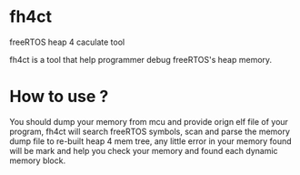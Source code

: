 # fh4ct
freeRTOS heap 4 caculate tool

fh4ct is a tool that help programmer debug freeRTOS's heap memory.

# How to use ?
You should dump your memory from mcu and provide orign elf file of your program,
fh4ct will search freeRTOS symbols, scan and parse the memory dump file to re-built heap 4 mem tree,
any little error in your memory found will be mark and help you check your memory and found each dynamic memory block.
